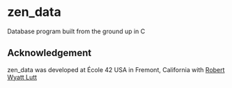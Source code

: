# zen_data
Database program built from the ground up in C


## Acknowledgement

zen_data was developed at École 42 USA in Fremont, California with <a href="https://github.com/Dauie">Robert Wyatt Lutt</a>

